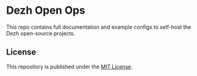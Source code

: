 # Dezh Open Ops

This repo contains full documentation and example configs to self-host the Dezh open-source projects.

## License

This repository is published under the [MIT License](./LICENSE).
